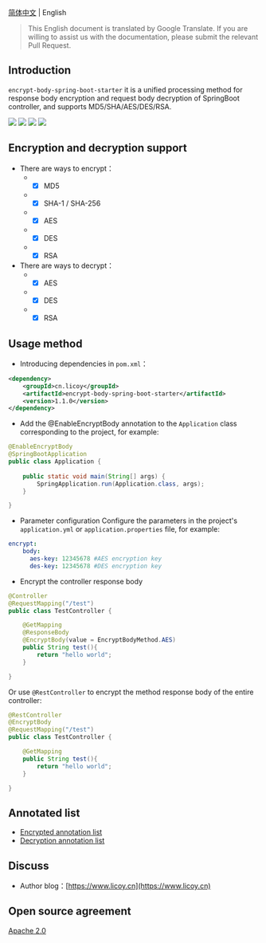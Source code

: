 [简体中文](./README.md) | English
> This English document is translated by Google Translate. If you are willing to assist us with the documentation, please submit the relevant Pull Request.
## Introduction
`encrypt-body-spring-boot-starter` it is a unified processing method for response body encryption and request body decryption of SpringBoot controller, and supports MD5/SHA/AES/DES/RSA.

 [![](https://img.shields.io/github/release/Licoy/encrypt-body-spring-boot-starter.svg)]()
 [![](https://img.shields.io/github/issues/Licoy/encrypt-body-spring-boot-starter.svg)]()
 [![](https://img.shields.io/github/issues-pr/Licoy/encrypt-body-spring-boot-starter.svg)]()
 [![](https://img.shields.io/badge/author-Licoy-ff69b4.svg)]()
## Encryption and decryption support
- There are ways to encrypt：
    - - [x] MD5
    - - [x] SHA-1 / SHA-256
    - - [x] AES
    - - [x] DES
    - - [x] RSA
- There are ways to decrypt：
    - - [x] AES
    - - [x] DES
    - - [x] RSA
## Usage method
- Introducing dependencies in `pom.xml`：
```xml
<dependency>
    <groupId>cn.licoy</groupId>
    <artifactId>encrypt-body-spring-boot-starter</artifactId>
    <version>1.1.0</version>
</dependency>
```
- Add the @EnableEncryptBody annotation to the `Application` class corresponding to the project, for example:
```java
@EnableEncryptBody
@SpringBootApplication
public class Application {
    
    public static void main(String[] args) {
        SpringApplication.run(Application.class, args);
    }

}
```
- Parameter configuration
Configure the parameters in the project's `application.yml` or `application.properties` file, for example:
```yaml
encrypt:  
    body:
      aes-key: 12345678 #AES encryption key
      des-key: 12345678 #DES encryption key
```
- Encrypt the controller response body
```java
@Controller
@RequestMapping("/test")
public class TestController {

    @GetMapping
    @ResponseBody
    @EncryptBody(value = EncryptBodyMethod.AES)
    public String test(){
        return "hello world";
    }

}
```
Or use `@RestController` to encrypt the method response body of the entire controller:
```java
@RestController
@EncryptBody
@RequestMapping("/test")
public class TestController {

    @GetMapping
    public String test(){
        return "hello world";
    }

}
```
## Annotated list
- [Encrypted annotation list](https://github.com/Licoy/encrypt-body-spring-boot-starter/wiki/加密注解一览表)
- [Decryption annotation list](https://github.com/Licoy/encrypt-body-spring-boot-starter/wiki/解密注解一览表)
## Discuss

- Author blog：[https://www.licoy.cn](https://www.licoy.cn)
## Open source agreement
[Apache 2.0](/LICENSE)

